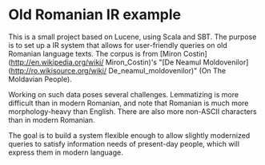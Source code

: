Old Romanian IR example
=======================

This is a small project based on Lucene, using Scala and SBT. The purpose is
to set up a IR system that allows for user-friendly queries on old Romanian
language texts. The corpus is from [Miron Costin](http://en.wikipedia.org/wiki/
Miron_Costin)'s "[De Neamul Moldovenilor](http://ro.wikisource.org/wiki/
De_neamul_moldovenilor)" (On The Moldavian People).

Working on such data poses several challenges. Lemmatizing is more difficult
than in modern Romanian, and note that Romanian is much more morphology-heavy
than English. There are also more non-ASCII characters than in modern Romanian.

The goal is to build a system flexible enough to allow slightly modernized
queries to satisfy information needs of present-day people, which will express
them in modern language.  
